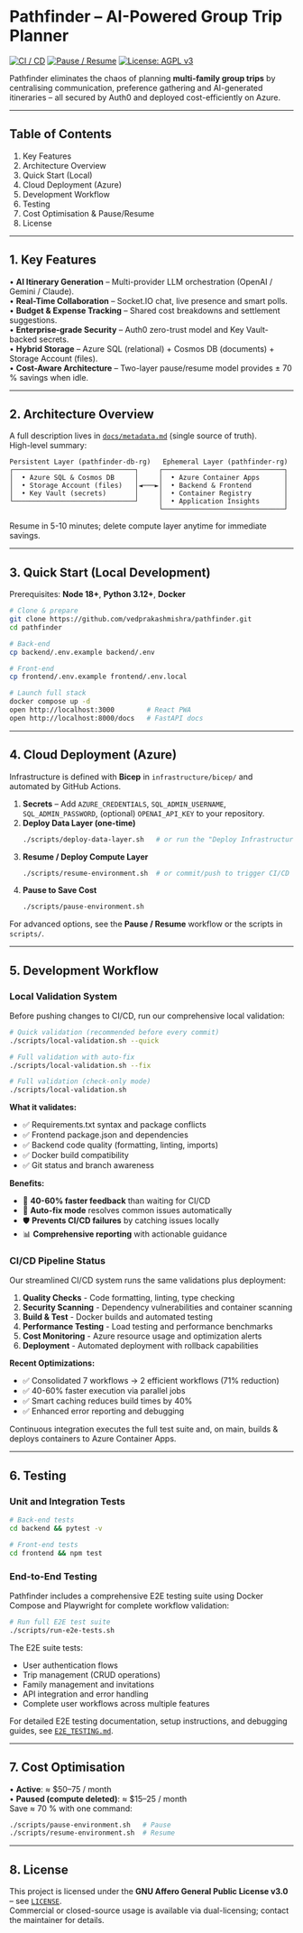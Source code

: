 # Pathfinder – AI-Powered Group Trip Planner

[![CI / CD](https://github.com/vedprakash-m/pathfinder/actions/workflows/ci-cd-pipeline.yml/badge.svg)](https://github.com/vedprakash-m/pathfinder/actions)
[![Pause / Resume](https://github.com/vedprakash-m/pathfinder/actions/workflows/pause-resume.yml/badge.svg)](https://github.com/vedprakash-m/pathfinder/actions)
[![License: AGPL v3](https://img.shields.io/badge/License-AGPL%20v3-blue.svg)](LICENSE)

Pathfinder eliminates the chaos of planning **multi-family group trips** by centralising communication, preference gathering and AI-generated itineraries – all secured by Auth0 and deployed cost-efficiently on Azure.

---
## Table of Contents
1. Key Features  
2. Architecture Overview  
3. Quick Start (Local)  
4. Cloud Deployment (Azure)  
5. Development Workflow  
6. Testing  
7. Cost Optimisation & Pause/Resume  
8. License

---
## 1. Key Features
• **AI Itinerary Generation** – Multi-provider LLM orchestration (OpenAI / Gemini / Claude).  
• **Real-Time Collaboration** – Socket.IO chat, live presence and smart polls.  
• **Budget & Expense Tracking** – Shared cost breakdowns and settlement suggestions.  
• **Enterprise-grade Security** – Auth0 zero-trust model and Key Vault- backed secrets.  
• **Hybrid Storage** – Azure SQL (relational) + Cosmos DB (documents) + Storage Account (files).  
• **Cost-Aware Architecture** – Two-layer pause/resume model provides ± 70 % savings when idle.

---
## 2. Architecture Overview
A full description lives in [`docs/metadata.md`](docs/metadata.md) (single source of truth).  
High-level summary:

```
Persistent Layer (pathfinder-db-rg)   Ephemeral Layer (pathfinder-rg)
┌──────────────────────────────┐     ┌──────────────────────────────┐
│  • Azure SQL & Cosmos DB     │     │  • Azure Container Apps      │
│  • Storage Account (files)   │◄───►│  • Backend & Frontend        │
│  • Key Vault (secrets)       │     │  • Container Registry        │
└──────────────────────────────┘     │  • Application Insights      │
                                     └──────────────────────────────┘
```
Resume in 5-10 minutes; delete compute layer anytime for immediate savings.

---
## 3. Quick Start (Local Development)
Prerequisites: **Node 18+**, **Python 3.12+**, **Docker**
```bash
# Clone & prepare
git clone https://github.com/vedprakashmishra/pathfinder.git
cd pathfinder

# Back-end
cp backend/.env.example backend/.env

# Front-end
cp frontend/.env.example frontend/.env.local

# Launch full stack
docker compose up -d
open http://localhost:3000        # React PWA
open http://localhost:8000/docs   # FastAPI docs
```

---
## 4. Cloud Deployment (Azure)
Infrastructure is defined with **Bicep** in `infrastructure/bicep/` and automated by GitHub Actions.

1. **Secrets** – Add `AZURE_CREDENTIALS`, `SQL_ADMIN_USERNAME`, `SQL_ADMIN_PASSWORD`, (optional) `OPENAI_API_KEY` to your repository.  
2. **Deploy Data Layer (one-time)**
   ```bash
   ./scripts/deploy-data-layer.sh   # or run the "Deploy Infrastructure" workflow
   ```
3. **Resume / Deploy Compute Layer**
   ```bash
   ./scripts/resume-environment.sh  # or commit/push to trigger CI/CD
   ```
4. **Pause to Save Cost**  
   ```bash
   ./scripts/pause-environment.sh
   ```

For advanced options, see the **Pause / Resume** workflow or the scripts in `scripts/`.

---
## 5. Development Workflow

### Local Validation System

Before pushing changes to CI/CD, run our comprehensive local validation:

```bash
# Quick validation (recommended before every commit)
./scripts/local-validation.sh --quick

# Full validation with auto-fix
./scripts/local-validation.sh --fix

# Full validation (check-only mode)
./scripts/local-validation.sh
```

**What it validates:**
- ✅ Requirements.txt syntax and package conflicts
- ✅ Frontend package.json and dependencies
- ✅ Backend code quality (formatting, linting, imports)
- ✅ Docker build compatibility
- ✅ Git status and branch awareness

**Benefits:**
- 🚀 **40-60% faster feedback** than waiting for CI/CD
- 🔧 **Auto-fix mode** resolves common issues automatically
- 🛡️ **Prevents CI/CD failures** by catching issues locally
- 📊 **Comprehensive reporting** with actionable guidance

### CI/CD Pipeline Status

Our streamlined CI/CD system runs the same validations plus deployment:

1. **Quality Checks** - Code formatting, linting, type checking
2. **Security Scanning** - Dependency vulnerabilities and container scanning  
3. **Build & Test** - Docker builds and automated testing
4. **Performance Testing** - Load testing and performance benchmarks
5. **Cost Monitoring** - Azure resource usage and optimization alerts
6. **Deployment** - Automated deployment with rollback capabilities

**Recent Optimizations:**
- ✅ Consolidated 7 workflows → 2 efficient workflows (71% reduction)
- ✅ 40-60% faster execution via parallel jobs
- ✅ Smart caching reduces build times by 40%
- ✅ Enhanced error reporting and debugging

Continuous integration executes the full test suite and, on main, builds & deploys containers to Azure Container Apps.

---
## 6. Testing

### Unit and Integration Tests
```bash
# Back-end tests
cd backend && pytest -v

# Front-end tests  
cd frontend && npm test
```

### End-to-End Testing
Pathfinder includes a comprehensive E2E testing suite using Docker Compose and Playwright for complete workflow validation:

```bash
# Run full E2E test suite
./scripts/run-e2e-tests.sh
```

The E2E suite tests:
- User authentication flows
- Trip management (CRUD operations)
- Family management and invitations
- API integration and error handling
- Complete user workflows across multiple features

For detailed E2E testing documentation, setup instructions, and debugging guides, see [`E2E_TESTING.md`](E2E_TESTING.md).

---
## 7. Cost Optimisation
• **Active**: ≈ $50–75 / month  
• **Paused (compute deleted)**: ≈ $15–25 / month  
Save ≈ 70 % with one command:
```bash
./scripts/pause-environment.sh   # Pause
./scripts/resume-environment.sh  # Resume
```

---
## 8. License
This project is licensed under the **GNU Affero General Public License v3.0** – see [`LICENSE`](LICENSE).  
Commercial or closed-source usage is available via dual-licensing; contact the maintainer for details.
